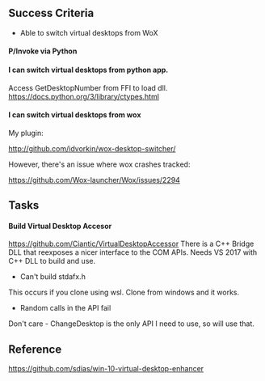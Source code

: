 ## Success Criteria

- Able to switch virtual desktops from WoX

#### P/Invoke via Python

#### I can switch virtual desktops from python app.

Access GetDesktopNumber from FFI to load dll.
https://docs.python.org/3/library/ctypes.html


#### I can switch virtual desktops from wox

My plugin:

 http://github.com/idvorkin/wox-desktop-switcher/

However, there's an issue where wox crashes tracked:

https://github.com/Wox-launcher/Wox/issues/2294

## Tasks

#### Build Virtual Desktop Accesor

https://github.com/Ciantic/VirtualDesktopAccessor
There is a C++ Bridge DLL that reexposes a nicer interface to the COM APIs.
Needs VS 2017 with C++ DLL to build and use.

* Can't build stdafx.h

This occurs if you clone using wsl. Clone from windows and it works.

* Random calls in the API fail

Don't care - ChangeDesktop is the only API I need to use, so will use that.

## Reference

https://github.com/sdias/win-10-virtual-desktop-enhancer
